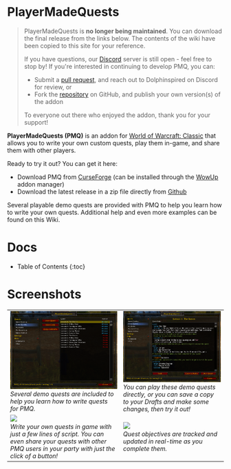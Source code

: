 # PlayerMadeQuests

> PlayerMadeQuests is **no longer being maintained**. You can download the final release from the links below. The contents of the wiki have been copied to this site for your reference.
>
> If you have questions, our [Discord](https://discord.gg/gHMjCgs) server is still open - feel free to stop by! If you're interested in continuing to develop PMQ, you can:
> * Submit a [pull request](https://github.com/runeberry/PlayerMadeQuests/pulls), and reach out to Dolphinspired on Discord for review, or
> * Fork the [repository](https://github.com/runeberry/PlayerMadeQuests) on GitHub, and publish your own version(s) of the addon
>
> To everyone out there who enjoyed the addon, thank you for your support!

**PlayerMadeQuests (PMQ)** is an addon for [World of Warcraft: Classic](https://worldofwarcraft.com/en-us/wowclassic) that allows you to write your own custom quests, play them in-game, and share them with other players.

Ready to try it out? You can get it here:

* Download PMQ from [CurseForge](https://www.curseforge.com/wow/addons/pmq) (can be installed through the [WowUp](https://wowup.io/) addon manager)
* Download the latest release in a zip file directly from [Github](https://github.com/runeberry/PlayerMadeQuests/releases)

Several playable demo quests are provided with PMQ to help you learn how to write your own quests. Additional help and even more examples can be found on this Wiki.

# Docs

* Table of Contents
{:toc}

# Screenshots

<table>
  <tr>
    <td>
      <a href="assets/images/Demo1.png"><img src="assets/images/Demo1.png"/></a><br/>
      <i>Several demo quests are included to help you learn how to write quests for PMQ.</i>
    </td>
    <td>
      <a href="assets/images/Demo2.png"><img src="assets/images/Demo2.png"/></a><br/>
      <i>You can play these demo quests directly, or you can save a copy to your Drafts and make some changes, then try it out!</i>
    </td>
  </tr>
  <tr>
    <td>
      <a href="assets/images/Draft1.png"><img src="assets/images/Draft1.png"/></a><br/>
      <i>Write your own quests in game with just a few lines of script. You can even share your quests with other PMQ users in your party with just the click of a button!</i>
    </td>
    <td>
      <a href="assets/images/Questlog1.png"><img src="assets/images/Questlog1.png"/></a><br/>
      <i>Quest objectives are tracked and updated in real-time as you complete them.</i>
    </td>
  </tr>
</table>

